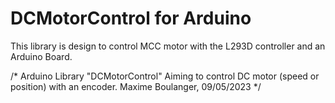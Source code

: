 # DCMotorControl for Arduino

This library is design to control MCC motor with the L293D controller and an Arduino Board.

/*
    Arduino Library "DCMotorControl"
        Aiming to control DC motor (speed or position) with an encoder.
    Maxime Boulanger, 09/05/2023
*/